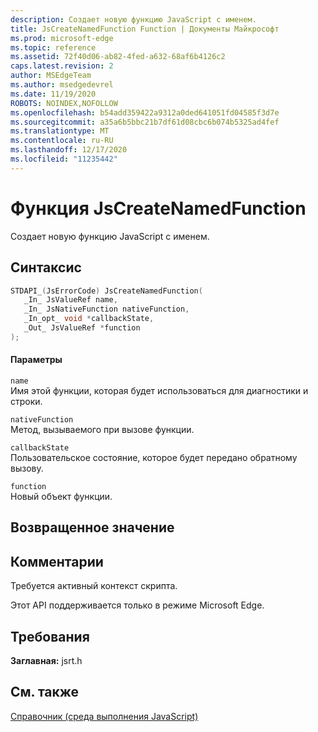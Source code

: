 ```yaml
---
description: Создает новую функцию JavaScript с именем.
title: JsCreateNamedFunction Function | Документы Майкрософт
ms.prod: microsoft-edge
ms.topic: reference
ms.assetid: 72f40d06-ab82-4fed-a632-68af6b4126c2
caps.latest.revision: 2
author: MSEdgeTeam
ms.author: msedgedevrel
ms.date: 11/19/2020
ROBOTS: NOINDEX,NOFOLLOW
ms.openlocfilehash: b54add359422a9312a0ded641051fd04585f3d7e
ms.sourcegitcommit: a35a6b5bbc21b7df61d08cbc6b074b5325ad4fef
ms.translationtype: MT
ms.contentlocale: ru-RU
ms.lasthandoff: 12/17/2020
ms.locfileid: "11235442"
---
```

# Функция JsCreateNamedFunction

Создает новую функцию JavaScript с именем.
  
## Синтаксис  
  
```cpp  
STDAPI_(JsErrorCode) JsCreateNamedFunction(  
   _In_ JsValueRef name,  
   _In_ JsNativeFunction nativeFunction,  
   _In_opt_ void *callbackState,  
   _Out_ JsValueRef *function  
);  
```  
  
#### Параметры  
 `name`  
 Имя этой функции, которая будет использоваться для диагностики и строки.  
  
 `nativeFunction`  
 Метод, вызываемого при вызове функции.  
  
 `callbackState`  
 Пользовательское состояние, которое будет передано обратному вызову.  
  
 `function`  
 Новый объект функции.  
  
## Возвращенное значение  
  
## Комментарии  
 Требуется активный контекст скрипта.  
  
 Этот API поддерживается только в режиме Microsoft Edge.  
  
## Требования  
 **Заглавная:** jsrt.h  
  
## См. также  
 [Справочник (среда выполнения JavaScript)](../chakra-hosting/reference-javascript-runtime.md)
